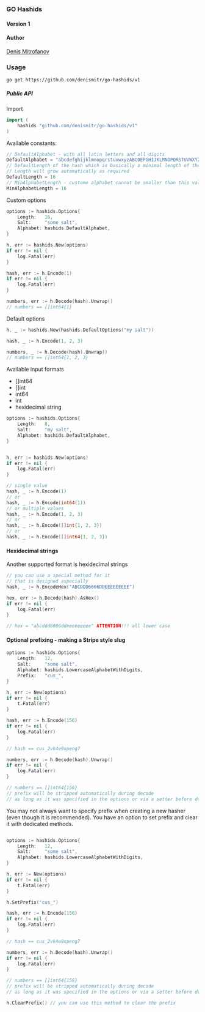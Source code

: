 ### GO Hashids

#### Version 1

#### Author
[Denis Mitrofanov](https://thecollection.ru)

### Usage

```go get https://github.com/denismitr/go-hashids/v1```

##### Public API

Import
```go
import (
	hashids "github.com/denismitr/go-hashids/v1"
)
```

Available constants:

```go
// DefaultAlphabet - with all latin letters and all digits
DefaultAlphabet = "abcdefghijklmnopqrstuvwxyzABCDEFGHIJKLMNOPQRSTUVWXYZ1234567890"
// DefaultLength of the hash which is basically a minimal length of the hash
// Length will grow automatically as required
DefaultLength = 16
// MinAlphabetLength - custome alphabet cannot be smaller than this value
MinAlphabetLength = 16
```

Custom options
```go
options := hashids.Options{
    Length:   16,
    Salt:     "some salt",
    Alphabet: hashids.DefaultAlphabet,
}

h, err := hashids.New(options)
if err != nil {
    log.Fatal(err)
}

hash, err := h.Encode(1)
if err != nil {
    log.Fatal(err)
}

numbers, err := h.Decode(hash).Unwrap()
// numbers == []int64{1}
```

Default options
```go
h, _ := hashids.New(hashids.DefaultOptions("my salt"))

hash, _ := h.Encode(1, 2, 3)

numbers, _ := h.Decode(hash).Unwrap()
// numbers == []int64{1, 2, 3}
```

Available input formats
* []int64
* []int
* int64
* int
* hexidecimal string

```go
options := hashids.Options{
    Length:   8,
    Salt:     "my salt",
    Alphabet: hashids.DefaultAlphabet,
}


h, err := hashids.New(options)
if err != nil {
    log.Fatal(err)
}

// single value
hash, _ := h.Encode(1) 
// or
hash, _ := h.Encode(int64(1)) 
// or multiple values
hash, _ := h.Encode(1, 2, 3)
// or
hash, _ := h.Encode([]int{1, 2, 3})
// or
hash, _ := h.Encode([]int64{1, 2, 3})
```

#### Hexidecimal strings
Another supported format is hexidecimal strings
```go
// you can use a special method for it
// that is designed aspecially 
hash, _ := h.EncodeHex("ABCDDD6666DDEEEEEEEEE")

hex, err := h.Decode(hash).AsHex()
if err != nil {
    log.Fatal(err)
}

// hex = "abcddd6666ddeeeeeeeee" ATTENTION!!! all lower case
```

#### Optional prefixing - making a Stripe style slug
```go
options := hashids.Options{
    Length:   12,
    Salt:     "some salt",
    Alphabet: hashids.LowercaseAlphabetWithDigits,
    Prefix:   "cus_",
}

h, err := New(options)
if err != nil {
    t.Fatal(err)
}

hash, err := h.Encode(156)
if err != nil {
    log.Fatal(err)
}

// hash == cus_2vk4e9xpeng7

numbers, err := h.Decode(hash).Unwrap()
if err != nil {
    log.Fatal(err)
}

// numbers == []int64{156}
// prefix will be stripped automatically during decode
// as long as it was specified in the options or via a setter before decode
```

You may not always want to specify prefix when creating a new hasher (even though it is recommended). You have an option to set prefix and clear it with dedicated methods.

```go

options := hashids.Options{
    Length:   12,
    Salt:     "some salt",
    Alphabet: hashids.LowercaseAlphabetWithDigits,
}

h, err := New(options)
if err != nil {
    t.Fatal(err)
}

h.SetPrefix("cus_")

hash, err := h.Encode(156)
if err != nil {
    log.Fatal(err)
}

// hash == cus_2vk4e9xpeng7

numbers, err := h.Decode(hash).Unwrap()
if err != nil {
    log.Fatal(err)
}

// numbers == []int64{156}
// prefix will be stripped automatically during decode
// as long as it was specified in the options or via a setter before decode

h.ClearPrefix() // you can use this method to clear the prefix
```

